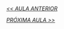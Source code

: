 *[<< AULA ANTERIOR](https://github.com/pvreboucas/docker/edit/aula-6/aulas/2-entendendo-a-aplicacao.md)*

*[PRÓXIMA AULA >>]()*
